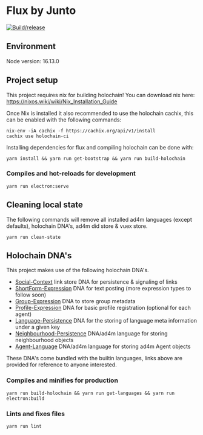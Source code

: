 # Flux by Junto

[![Build/release](https://github.com/juntofoundation/communities/actions/workflows/release.yml/badge.svg)](https://github.com/juntofoundation/communities/actions/workflows/release.yml)

## Environment
Node version: 16.13.0<br>

## Project setup
This project requires nix for building holochain! You can download nix here: https://nixos.wiki/wiki/Nix_Installation_Guide

Once Nix is installed it also recommended to use the holochain cachix, this can be enabled with the following commands:

```
nix-env -iA cachix -f https://cachix.org/api/v1/install
cachix use holochain-ci
```

Installing dependencies for flux and compiling holochain can be done with:

```
yarn install && yarn run get-bootstrap && yarn run build-holochain
```

### Compiles and hot-reloads for development
```
yarn run electron:serve
```

## Cleaning local state

The following commands will remove all installed ad4m languages (except defaults), holochain DNA's, ad4m did store & vuex store.

```
yarn run clean-state
```

## Holochain DNA's

This project makes use of the following holochain DNA's.

- [Social-Context](https://github.com/juntofoundation/Social-Context) link store DNA for persistence & signaling of links
- [ShortForm-Expression](https://github.com/juntofoundation/ad4m-languages/tree/master/shortform-expression) DNA for text posting (more expression types to follow soon)
- [Group-Expression](https://github.com/juntofoundation/ad4m-languages/tree/master/group-expression) DNA to store group metadata
- [Profile-Expression](https://github.com/jdeepee/profiles) DNA for basic profile registration (optional for each agent)
- [Language-Persistence](https://github.com/perspect3vism/language-persistence) DNA for the storing of language meta information under a given key
- [Neighbourhood-Persistence](https://github.com/perspect3vism/neighbourhood-language) DNA/ad4m language for storing neighbourhood objects
- [Agent-Language](https://github.com/perspect3vism/agent-language) DNA/ad4m language for storing ad4m Agent objects

These DNA's come bundled with the builtin languages, links above are provided for reference to anyone interested.

### Compiles and minifies for production
```
yarn run build-holochain && yarn run get-languages && yarn run electron:build
```

### Lints and fixes files
```
yarn run lint
```
